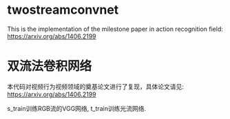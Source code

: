 # twostreamconvnet
This is the implementation of the milestone paper in action recognition field: https://arxiv.org/abs/1406.2199

# 双流法卷积网络
本代码对视频行为视频领域的奠基论文进行了复现，具体论文请见: https://arxiv.org/abs/1406.2199

s_train训练RGB流的VGG网络, t_train训练光流网络.
